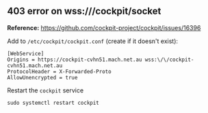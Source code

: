 ## 403 error on wss://<fqdn>/cockpit/socket
**Reference:** https://github.com/cockpit-project/cockpit/issues/16396

Add to `/etc/cockpit/cockpit.conf` (create if it doesn't exist):
```
[WebService]
Origins = https://cockpit-cvhn51.mach.net.au wss:\/\/cockpit-cvhn51.mach.net.au
ProtocolHeader = X-Forwarded-Proto
AllowUnencrypted = true
```

Restart the `cockpit` service
```
sudo systemctl restart cockpit
```
